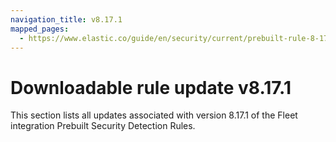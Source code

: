 ```yaml
---
navigation_title: v8.17.1
mapped_pages:
  - https://www.elastic.co/guide/en/security/current/prebuilt-rule-8-17-1-prebuilt-rules-8-17-1-appendix.html
---
```


# Downloadable rule update v8.17.1

This section lists all updates associated with version 8.17.1 of the Fleet integration Prebuilt Security Detection Rules.